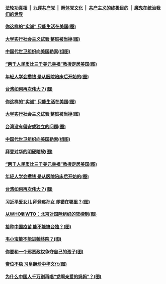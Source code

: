 

####  [法轮功真相](../../../../basic/blob/master/README.md?t=02210901) &nbsp;|&nbsp; [九评共产党](../../../../9ping.md/blob/master/README.md?t=02210901) &nbsp;|&nbsp; [解体党文化](../../../../jtdwh.md/blob/master/README.md?t=02210901)  &nbsp;|&nbsp; [共产主义的终极目的](../../../../gczydzjmd.md/blob/master/README.md?t=02210901) &nbsp;|&nbsp; [魔鬼在统治我们的世界](../../../../mgztzwmdsj.md/blob/master/README.md?t=02210901) 

#### [你这样的“实诚” 只能生活在美国(图)](../pages/p4/963204.md?t=02210901) 

#### [大学实行社会主义试验 整班被当掉(图)](../pages/p4/963223.md?t=02210901) 

#### [中国代世卫组织向美国勒索(组图)](../pages/p4/963183.md?t=02210901) 

#### [“两千人民币比三千美元幸福”教授定居美国(图)](../pages/p4/963185.md?t=02210901) 

#### [年轻人学会攒钱 是从医院陪床后开始的(图)](../pages/p4/963095.md?t=02210901) 

#### [台湾如何再次伟大？(图)](../pages/p4/963102.md?t=02210901) 

#### [你这样的“实诚” 只能生活在美国(图)](../pages/p4/963204.md?t=02210901) 

#### [大学实行社会主义试验 整班被当掉(图)](../pages/p4/963223.md?t=02210901) 

#### [台湾没有偏安或独立的问题(图)](../pages/p4/963176.md?t=02210901) 

#### [中国代世卫组织向美国勒索(组图)](../pages/p4/963183.md?t=02210901) 

#### [拜登对华的明硬暗软(图)](../pages/p4/963163.md?t=02210901) 

#### [“两千人民币比三千美元幸福”教授定居美国(图)](../pages/p4/963185.md?t=02210901) 



#### [年轻人学会攒钱 是从医院陪床后开始的(图)](../pages/p4/963095.md?t=02210901) 

#### [台湾如何再次伟大？(图)](../pages/p4/963102.md?t=02210901) 

#### [习近平爱女儿 拜登疼孙女 却错在哪里？(图)](../pages/p4/963043.md?t=02210901) 




#### [从WHO到WTO：北京对国际组织的软控制(图)](../pages/p4/963002.md?t=02210901) 

#### [接种中国疫苗 能不能搞台独？(图)](../pages/p4/962995.md?t=02210901) 

#### [韦小宝能不能进翰林院？(图)](../pages/p4/962969.md?t=02210901) 

#### [你要和一个邪恶政权争夺自己的孩子(图)](../pages/p4/962982.md?t=02210901) 

#### [帝位不稳 习皇翻炒中华文化(图)](../pages/p4/962965.md?t=02210901) 

#### [为什么中国人千万别再唱“党啊亲爱的妈妈”？(图)](../pages/p4/962987.md?t=02210901) 

